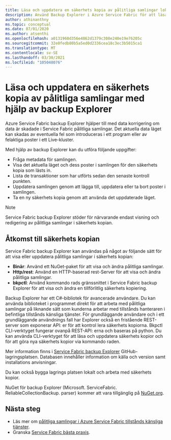 ```yaml
---
title: Läsa och uppdatera en säkerhets kopia av pålitliga samlingar lokalt
description: Använd Backup Explorer i Azure Service Fabric för att läsa och uppdatera en lokal säkerhets kopia av pålitliga samlingar.
author: athinanthny
ms.topic: conceptual
ms.date: 07/01/2020
ms.author: atsenthi
ms.openlocfilehash: a0131960d356e4862d1379c308e240e19e76205c
ms.sourcegitcommit: 32e0fedb80b5a5ed0d2336cea18c3ec3b5015ca1
ms.translationtype: MT
ms.contentlocale: sv-SE
ms.lasthandoff: 03/30/2021
ms.locfileid: "105048076"
---
```

# <a name="read-and-update-a-reliable-collections-backup-by-using-backup-explorer"></a>Läsa och uppdatera en säkerhets kopia av pålitliga samlingar med hjälp av backup Explorer

Azure Service Fabric backup Explorer hjälper till med data korrigering om data är skadade i Service Fabric pålitliga samlingar. Det aktuella data läget kan skadas av eventuella fel som introduceras i ett program eller av felaktiga poster i ett Live-kluster.

Med hjälp av backup Explorer kan du utföra följande uppgifter:
-   Fråga metadata för samlingen.
-   Visa det aktuella läget och dess poster i samlingen för den säkerhets kopia som lästs in.
-   Lista de transaktioner som har utförts sedan den senaste kontroll punkten.
-   Uppdatera samlingen genom att lägga till, uppdatera eller ta bort poster i samlingen.
-   Ta en ny säkerhets kopia genom att använda det uppdaterade läget.

> [!NOTE]
> Service Fabric backup Explorer stöder för närvarande endast visning och redigering av pålitliga samlingar i säkerhets kopian.
>

## <a name="access-the-backup"></a>Åtkomst till säkerhets kopian

Service Fabric backup Explorer kan användas på något av följande sätt för att visa eller uppdatera pålitliga samlingar i säkerhets kopian:
-   **Binär**: Använd ett NuGet-paket för att visa och ändra pålitliga samlingar.
-   **Http/rest**: Använd en HTTP-baserad rest-Server för att visa och ändra pålitliga samlingar.
-   **bkpctl**: Använd kommando rads gränssnittet i Service Fabric backup Explorer för att visa och ändra en tillförlitlig säkerhets kopiering.

Backup Explorer har ett C#-bibliotek för avancerade användare. Du kan använda biblioteket i programmet direkt för att arbeta med pålitliga samlingar på liknande sätt som kunderna arbetar med tillstånds hanteraren i befintliga tillstånds känsliga tjänster. För grundläggande användare och i ett grundläggande användnings fall har Explorer också en fristående REST-server som exponerar API: er för att kontrol lera säkerhets kopiorna. Bkpctl CLI-verktyget fungerar ovanpå REST-API: erna och baseras på python. Du kan använda CLI-verktyget för att läsa och uppdatera säkerhets kopior och för att göra nya säkerhets kopior via kommando raden.

Mer information finns i [Service Fabric backup Explorer](https://github.com/microsoft/service-fabric-backup-explorer) GitHub-lagringsplatsen. Databasen innehåller information om källa och version samt installations anvisningar.

Du kan också bygga lagrings platsen lokalt och arbeta med säkerhets kopior.
 
NuGet för backup Explorer (Microsoft. ServiceFabric. ReliableCollectionBackup. parser) kommer att vara tillgänglig på [NuGet.org](https://www.nuget.org/). 

## <a name="next-steps"></a>Nästa steg

* Läs mer om [pålitliga samlingar i Azure Service Fabric tillstånds känsliga tjänster](service-fabric-reliable-services-reliable-collections.md).
* Granska [Service Fabric bästa praxis](./service-fabric-best-practices-security.md).